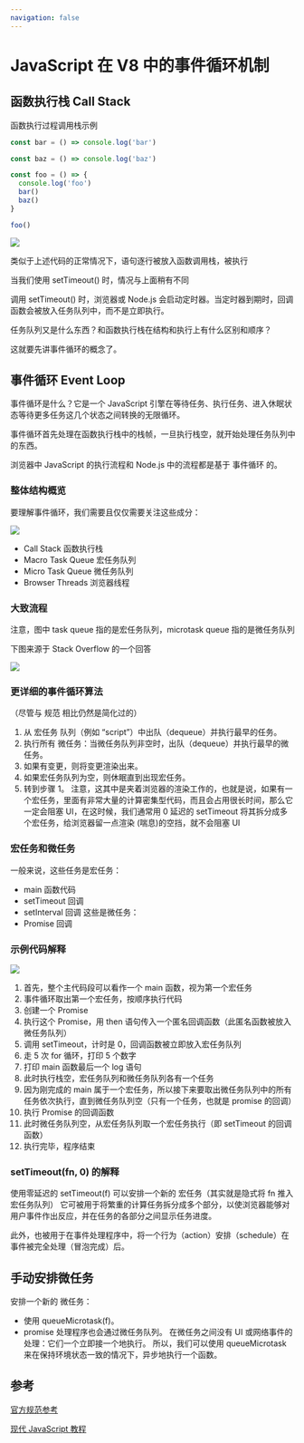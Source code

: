 ```yaml
---
navigation: false
---
```


# JavaScript 在 V8 中的事件循环机制

## 函数执行栈 Call Stack
函数执行过程调用栈示例

```js
const bar = () => console.log('bar')

const baz = () => console.log('baz')

const foo = () => {
  console.log('foo')
  bar()
  baz()
}

foo()
```

![](https://cjpark-1304138896.cos.ap-guangzhou.myqcloud.com/blog_img/202401081403709.png)

类似于上述代码的正常情况下，语句逐行被放入函数调用栈，被执行

当我们使用 setTimeout() 时，情况与上面稍有不同

调用 setTimeout() 时，浏览器或 Node.js 会启动定时器。当定时器到期时，回调函数会被放入任务队列中，而不是立即执行。

任务队列又是什么东西？和函数执行栈在结构和执行上有什么区别和顺序？

这就要先讲事件循环的概念了。

## 事件循环 Event Loop

事件循环是什么？它是一个 JavaScript 引擎在等待任务、执行任务、进入休眠状态等待更多任务这几个状态之间转换的无限循环。

事件循环首先处理在函数执行栈中的栈帧，一旦执行栈空，就开始处理任务队列中的东西。

浏览器中 JavaScript 的执行流程和 Node.js 中的流程都是基于 事件循环 的。

### 整体结构概览

要理解事件循环，我们需要且仅仅需要关注这些成分：

![](https://cjpark-1304138896.cos.ap-guangzhou.myqcloud.com/blog_img/202401081403962.png)

- Call Stack 函数执行栈
- Macro Task Queue 宏任务队列
- Micro Task Queue 微任务队列
- Browser Threads 浏览器线程

### 大致流程

注意，图中 task queue 指的是宏任务队列，microtask queue 指的是微任务队列

下图来源于 Stack Overflow 的一个回答

![](https://cjpark-1304138896.cos.ap-guangzhou.myqcloud.com/blog_img/202401081402485.png)

### 更详细的事件循环算法

（尽管与 规范 相比仍然是简化过的）
1. 从 宏任务 队列（例如 “script”）中出队（dequeue）并执行最早的任务。
2. 执行所有 微任务：当微任务队列非空时，出队（dequeue）并执行最早的微任务。
1. 如果有变更，则将变更渲染出来。
2. 如果宏任务队列为空，则休眠直到出现宏任务。
3. 转到步骤 1。
注意，这其中是夹着浏览器的渲染工作的，也就是说，如果有一个宏任务，里面有非常大量的计算密集型代码，而且会占用很长时间，那么它一定会阻塞 UI，在这时候，我们通常用 0 延迟的 setTimeout 将其拆分成多个宏任务，给浏览器留一点渲染 (喘息)的空挡，就不会阻塞 UI

### 宏任务和微任务

一般来说，这些任务是宏任务：
- main 函数代码
- setTimeout 回调
- setInterval 回调
这些是微任务：
- Promise 回调

### 示例代码解释

![](https://cjpark-1304138896.cos.ap-guangzhou.myqcloud.com/blog_img/202401081402498.png)

1. 首先，整个主代码段可以看作一个 main 函数，视为第一个宏任务
2. 事件循环取出第一个宏任务，按顺序执行代码
  1. 创建一个 Promise
  2. 执行这个 Promise，用 then 语句传入一个匿名回调函数（此匿名函数被放入微任务队列）
  3. 调用 setTimeout，计时是 0，回调函数被立即放入宏任务队列
  4. 走 5 次 for 循环，打印 5 个数字
  5. 打印 main 函数最后一个 log 语句
3. 此时执行栈空，宏任务队列和微任务队列各有一个任务
4. 因为刚完成的 main 属于一个宏任务，所以接下来要取出微任务队列中的所有任务依次执行，直到微任务队列空（只有一个任务，也就是 promise 的回调）
5. 执行 Promise 的回调函数
6. 此时微任务队列空，从宏任务队列取一个宏任务执行（即 setTimeout 的回调函数）
7. 执行完毕，程序结束

### setTimeout(fn, 0) 的解释

使用零延迟的 setTimeout(f) 可以安排一个新的 宏任务（其实就是隐式将 fn 推入宏任务队列）
它可被用于将繁重的计算任务拆分成多个部分，以使浏览器能够对用户事件作出反应，并在任务的各部分之间显示任务进度。

此外，也被用于在事件处理程序中，将一个行为（action）安排（schedule）在事件被完全处理（冒泡完成）后。

## 手动安排微任务

安排一个新的 微任务：

- 使用 queueMicrotask(f)。
- promise 处理程序也会通过微任务队列。
在微任务之间没有 UI 或网络事件的处理：它们一个立即接一个地执行。
所以，我们可以使用 queueMicrotask 来在保持环境状态一致的情况下，异步地执行一个函数。

## 参考

[官方规范参考](https://html.spec.whatwg.org/multipage/webappapis.html#event-loop-processing-model)

[现代 JavaScript 教程](https://zh.javascript.info/event-loop)
